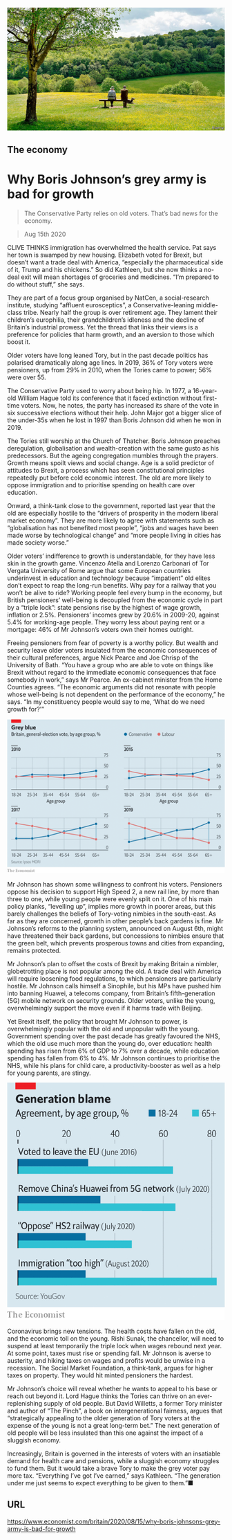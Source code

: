 ![](./images/20200815_BRP001_0.jpg)

## The economy

# Why Boris Johnson’s grey army is bad for growth

> The Conservative Party relies on old voters. That’s bad news for the economy.

> Aug 15th 2020

CLIVE THINKS immigration has overwhelmed the health service. Pat says her town is swamped by new housing. Elizabeth voted for Brexit, but doesn’t want a trade deal with America, “especially the pharmaceutical side of it, Trump and his chickens.” So did Kathleen, but she now thinks a no-deal exit will mean shortages of groceries and medicines. “I’m prepared to do without stuff,” she says.

They are part of a focus group organised by NatCen, a social-research institute, studying “affluent eurosceptics”, a Conservative-leaning middle-class tribe. Nearly half the group is over retirement age. They lament their children’s europhilia, their grandchildren’s idleness and the decline of Britain’s industrial prowess. Yet the thread that links their views is a preference for policies that harm growth, and an aversion to those which boost it.

Older voters have long leaned Tory, but in the past decade politics has polarised dramatically along age lines. In 2019, 36% of Tory voters were pensioners, up from 29% in 2010, when the Tories came to power; 56% were over 55.

The Conservative Party used to worry about being hip. In 1977, a 16-year-old William Hague told its conference that it faced extinction without first-time voters. Now, he notes, the party has increased its share of the vote in six successive elections without their help. John Major got a bigger slice of the under-35s when he lost in 1997 than Boris Johnson did when he won in 2019.

The Tories still worship at the Church of Thatcher. Boris Johnson preaches deregulation, globalisation and wealth-creation with the same gusto as his predecessors. But the ageing congregation mumbles through the prayers. Growth means spoilt views and social change. Age is a solid predictor of attitudes to Brexit, a process which has seen constitutional principles repeatedly put before cold economic interest. The old are more likely to oppose immigration and to prioritise spending on health care over education.

Onward, a think-tank close to the government, reported last year that the old are especially hostile to the “drivers of prosperity in the modern liberal market economy”. They are more likely to agree with statements such as “globalisation has not benefited most people”, “jobs and wages have been made worse by technological change” and “more people living in cities has made society worse.”

Older voters’ indifference to growth is understandable, for they have less skin in the growth game. Vincenzo Atella and Lorenzo Carbonari of Tor Vergata University of Rome argue that some European countries underinvest in education and technology because “impatient” old elites don’t expect to reap the long-run benefits. Why pay for a railway that you won’t be alive to ride? Working people feel every bump in the economy, but British pensioners’ well-being is decoupled from the economic cycle in part by a “triple lock”: state pensions rise by the highest of wage growth, inflation or 2.5%. Pensioners’ incomes grew by 20.6% in 2009-20, against 5.4% for working-age people. They worry less about paying rent or a mortgage: 46% of Mr Johnson’s voters own their homes outright.

Freeing pensioners from fear of poverty is a worthy policy. But wealth and security leave older voters insulated from the economic consequences of their cultural preferences, argue Nick Pearce and Joe Chrisp of the University of Bath. “You have a group who are able to vote on things like Brexit without regard to the immediate economic consequences that face somebody in work,” says Mr Pearce. An ex-cabinet minister from the Home Counties agrees. “The economic arguments did not resonate with people whose well-being is not dependent on the performance of the economy,” he says. “In my constituency people would say to me, ‘What do we need growth for?’”



![](./images/20200815_BRC419.png)

Mr Johnson has shown some willingness to confront his voters. Pensioners oppose his decision to support High Speed 2, a new rail line, by more than three to one, while young people were evenly split on it. One of his main policy planks, “levelling up”, implies more growth in poorer areas, but this barely challenges the beliefs of Tory-voting nimbies in the south-east. As far as they are concerned, growth in other people’s back gardens is fine. Mr Johnson’s reforms to the planning system, announced on August 6th, might have threatened their back gardens, but concessions to nimbies ensure that the green belt, which prevents prosperous towns and cities from expanding, remains protected.

Mr Johnson’s plan to offset the costs of Brexit by making Britain a nimbler, globetrotting place is not popular among the old. A trade deal with America will require loosening food regulations, to which pensioners are particularly hostile. Mr Johnson calls himself a Sinophile, but his MPs have pushed him into banning Huawei, a telecoms company, from Britain’s fifth-generation (5G) mobile network on security grounds. Older voters, unlike the young, overwhelmingly support the move even if it harms trade with Beijing.

Yet Brexit itself, the policy that brought Mr Johnson to power, is overwhelmingly popular with the old and unpopular with the young. Government spending over the past decade has greatly favoured the NHS, which the old use much more than the young do, over education: health spending has risen from 6% of GDP to 7% over a decade, while education spending has fallen from 6% to 4%. Mr Johnson continues to prioritise the NHS, while his plans for child care, a productivity-booster as well as a help for young parents, are stingy.



![](./images/20200815_BRC151.png)

Coronavirus brings new tensions. The health costs have fallen on the old, and the economic toll on the young. Rishi Sunak, the chancellor, will need to suspend at least temporarily the triple lock when wages rebound next year. At some point, taxes must rise or spending fall. Mr Johnson is averse to austerity, and hiking taxes on wages and profits would be unwise in a recession. The Social Market Foundation, a think-tank, argues for higher taxes on property. They would hit minted pensioners the hardest.

Mr Johnson’s choice will reveal whether he wants to appeal to his base or reach out beyond it. Lord Hague thinks the Tories can thrive on an ever-replenishing supply of old people. But David Willetts, a former Tory minister and author of “The Pinch”, a book on intergenerational fairness, argues that “strategically appealing to the older generation of Tory voters at the expense of the young is not a great long-term bet.” The next generation of old people will be less insulated than this one against the impact of a sluggish economy.

Increasingly, Britain is governed in the interests of voters with an insatiable demand for health care and pensions, while a sluggish economy struggles to fund them. But it would take a brave Tory to make the grey voter pay more tax. “Everything I’ve got I’ve earned,” says Kathleen. “The generation under me just seems to expect everything to be given to them.”■

## URL

https://www.economist.com/britain/2020/08/15/why-boris-johnsons-grey-army-is-bad-for-growth
